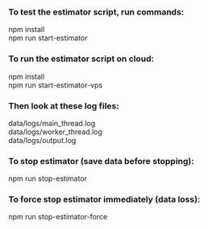 ### To test the estimator script, run commands:
npm install<br>
npm run start-estimator

### To run the estimator script on cloud:
npm install<br>
npm run start-estimator-vps

### Then look at these log files:
data/logs/main_thread.log<br>
data/logs/worker_thread.log<br>
data/logs/output.log<br>

### To stop estimator (save data before stopping):
npm run stop-estimator

### To force stop estimator immediately (data loss):
npm run stop-estimator-force